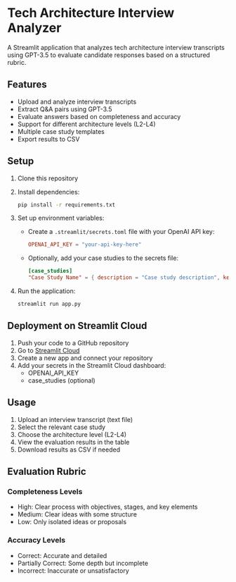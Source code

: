 # Tech Architecture Interview Analyzer

A Streamlit application that analyzes tech architecture interview transcripts using GPT-3.5 to evaluate candidate responses based on a structured rubric.

## Features

- Upload and analyze interview transcripts
- Extract Q&A pairs using GPT-3.5
- Evaluate answers based on completeness and accuracy
- Support for different architecture levels (L2-L4)
- Multiple case study templates
- Export results to CSV

## Setup

1. Clone this repository
2. Install dependencies:
   ```bash
   pip install -r requirements.txt
   ```

3. Set up environment variables:
   - Create a `.streamlit/secrets.toml` file with your OpenAI API key:
     ```toml
     OPENAI_API_KEY = "your-api-key-here"
     ```
   - Optionally, add your case studies to the secrets file:
     ```toml
     [case_studies]
     "Case Study Name" = { description = "Case study description", key_considerations = ["consideration1", "consideration2"] }
     ```

4. Run the application:
   ```bash
   streamlit run app.py
   ```

## Deployment on Streamlit Cloud

1. Push your code to a GitHub repository
2. Go to [Streamlit Cloud](https://streamlit.io/cloud)
3. Create a new app and connect your repository
4. Add your secrets in the Streamlit Cloud dashboard:
   - OPENAI_API_KEY
   - case_studies (optional)

## Usage

1. Upload an interview transcript (text file)
2. Select the relevant case study
3. Choose the architecture level (L2-L4)
4. View the evaluation results in the table
5. Download results as CSV if needed

## Evaluation Rubric

### Completeness Levels
- High: Clear process with objectives, stages, and key elements
- Medium: Clear ideas with some structure
- Low: Only isolated ideas or proposals

### Accuracy Levels
- Correct: Accurate and detailed
- Partially Correct: Some depth but incomplete
- Incorrect: Inaccurate or unsatisfactory 